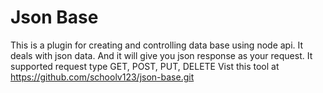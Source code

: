 # Json Base
This is a plugin for creating and controlling data base using node api.
It deals with json data. And it will give you json response as your request.
It supported request type GET, POST, PUT, DELETE
Vist this tool at https://github.com/schoolv123/json-base.git
